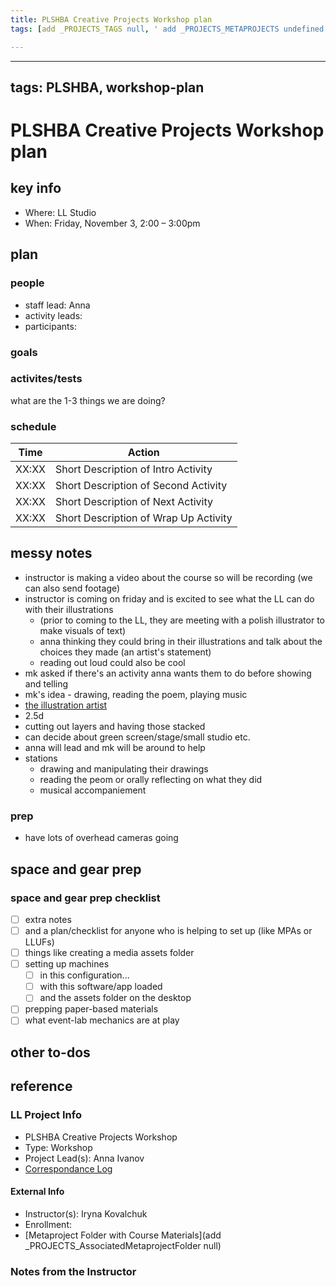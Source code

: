 ```yaml
---
title: PLSHBA Creative Projects Workshop plan
tags: [add _PROJECTS_TAGS null, ' add _PROJECTS_METAPROJECTS undefined', ' workshop-plan']

---
```


---
tags: PLSHBA, workshop-plan
---


# PLSHBA Creative Projects Workshop plan

## key info
- Where: LL Studio
- When: Friday, November 3, 2:00 – 3:00pm

## plan

### people
* staff lead: Anna
* activity leads:
* participants:
### goals
### activites/tests
what are the 1-3 things we are doing?
### schedule

| Time | Action |  
| -------- | -------- | 
| XX:XX     |  Short Description of Intro Activity    | 
| XX:XX     |  Short Description of Second Activity    | 
| XX:XX     |  Short Description of Next Activity    | 
| XX:XX     |  Short Description of Wrap Up Activity    |  

## messy notes
* instructor is making a video about the course so will be recording (we can also send footage)
* instructor is coming on friday and is excited to see what the LL can do with their illustrations
    * (prior to coming to the LL, they are meeting with a polish illustrator to make visuals of text)
    * anna thinking they could bring in their illustrations and  talk about the choices they made (an artist's statement)
    * reading out loud could also be cool
* mk asked if there's an activity anna wants them to do before showing and telling
* mk's idea - drawing, reading the poem, playing music
* [the illustration artist](https://basiatran.com/about)
* 2.5d 
* cutting out layers and having those stacked
* can decide about green screen/stage/small studio etc.
* anna will lead and mk will be around to help
* stations 
    * drawing and manipulating their drawings
    * reading the peom or orally reflecting on what they did
    * musical accompaniement 
### prep
* have lots of overhead cameras going


## space and gear prep

### space and gear prep checklist
- [ ] extra notes
- [ ] and a plan/checklist for anyone who is helping to set up (like MPAs or LLUFs)
- [ ] things like creating a media assets folder
- [ ] setting up machines 
    - [ ] in this configuration...
    - [ ] with this software/app loaded
    - [ ] and the assets folder on the desktop
- [ ] prepping paper-based materials
- [ ] what event-lab mechanics are at play 

## other to-dos

## reference
### LL Project Info
* PLSHBA Creative Projects Workshop
* Type: Workshop
* Project Lead(s): Anna Ivanov
* [Correspondance Log](https://drive.google.com/drive/folders/1xaDjNvlPuAFayaSv6IClUndB8bzAfWPD?usp=drive_link)

#### External Info
* Instructor(s): Iryna Kovalchuk
* Enrollment: 
* [Metaproject Folder with Course Materials](add _PROJECTS_AssociatedMetaprojectFolder null)
### Notes from the Instructor

